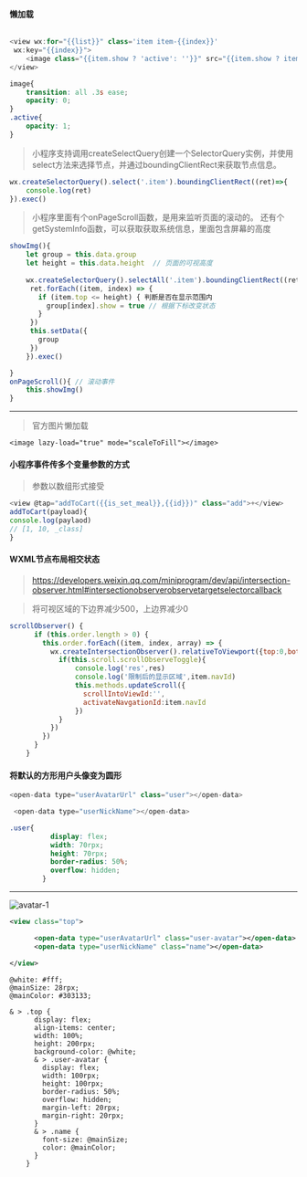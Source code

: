 #### 懒加载
```javascript

```
```javascript
<view wx:for="{{list}}" class='item item-{{index}}'
 wx:key="{{index}}">
	<image class="{{item.show ? 'active': ''}}" src="{{item.show ? item.src : item.def}}"></image>
</view>
```
```css
image{
	transition: all .3s ease;
	opacity: 0;
}
.active{
	opacity: 1;
}
```
>小程序支持调用createSelectQuery创建一个SelectorQuery实例，并使用select方法来选择节点，并通过boundingClientRect来获取节点信息。

```javascript
wx.createSelectorQuery().select('.item').boundingClientRect((ret)=>{
	console.log(ret)
}).exec()
```
>小程序里面有个onPageScroll函数，是用来监听页面的滚动的。 还有个getSystemInfo函数，可以获取获取系统信息，里面包含屏幕的高度

```javascript
showImg(){
	let group = this.data.group
	let height = this.data.height  // 页面的可视高度
	
	wx.createSelectorQuery().selectAll('.item').boundingClientRect((ret) => {
	 ret.forEach((item, index) => {
	   if (item.top <= height) { 判断是否在显示范围内
	     group[index].show = true // 根据下标改变状态
	   }
	 })
	 this.setData({
	   group
	 })
	}).exec()

}
onPageScroll(){ // 滚动事件
	this.showImg()
}
```

<hr>

>官方图片懒加载

```
<image lazy-load="true" mode="scaleToFill"></image>
```

#### 小程序事件传多个变量参数的方式
>参数以数组形式接受

```javascript
<view @tap="addToCart({{is_set_meal}},{{id}})" class="add">+</view>
addToCart(payload){
console.log(paylaod)
// [1, 10, _class]
}
```

#### WXML节点布局相交状态
>https://developers.weixin.qq.com/miniprogram/dev/api/intersection-observer.html#intersectionobserverobservetargetselectorcallback

>将可视区域的下边界减少500，上边界减少0

```javascript
scrollObserver() {
      if (this.order.length > 0) {
        this.order.forEach((item, index, array) => {
          wx.createIntersectionObserver().relativeToViewport({top:0,bottom:-500}).observe(`#${item.scrollId}`, (res) => {
            if(this.scroll.scrollObserveToggle){
                console.log('res',res)
                console.log('限制后的显示区域',item.navId)
                this.methods.updateScroll({
                  scrollIntoViewId:'',
                  activateNavgationId:item.navId
                })
            }
          })
        })
      }
    }
```

#### 将默认的方形用户头像变为圆形
```javascript
<open-data type="userAvatarUrl" class="user"></open-data>

 <open-data type="userNickName"></open-data>
```
```css
.user{
          display: flex;
          width: 70rpx;
          height: 70rpx;
          border-radius: 50%;
          overflow: hidden;
        }


```

***
![avatar-1](https://user-images.githubusercontent.com/30850497/47614091-f39ee980-dad4-11e8-9b14-72860bcab111.png)


```xml
<view class="top">

      <open-data type="userAvatarUrl" class="user-avatar"></open-data>
      <open-data type="userNickName" class="name"></open-data>

</view>
```
```less
@white: #fff;
@mainSize: 28rpx;
@mainColor: #303133;

& > .top {
      display: flex;
      align-items: center;
      width: 100%;
      height: 200rpx;
      background-color: @white;
      & > .user-avatar {
        display: flex;
        width: 100rpx;
        height: 100rpx;
        border-radius: 50%;
        overflow: hidden;
        margin-left: 20rpx;
        margin-right: 20rpx;
      }
      & > .name {
        font-size: @mainSize;
        color: @mainColor;
      }
    }
```

